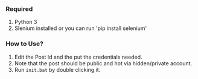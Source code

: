 ### Required
1) Python 3
2) Slenium installed or you can run 'pip install selenium'

### How to Use?
1) Edit the Post Id and the put the credentials needed.
2) Note that the post should be public and hot via hidden/private account.
3) Run `init.bat` by double clicking it.

